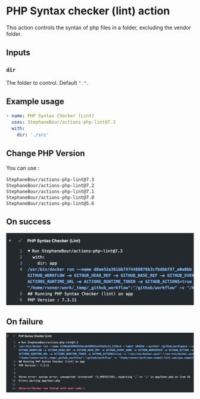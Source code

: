 # PHP Syntax checker (lint) action

This action controls the syntax of php files in a folder, excluding the vendor folder.

## Inputs

### `dir`

The folder to control. Default `"."`.

## Example usage

```yaml
- name: PHP Syntax Checker (Lint)
  uses: StephaneBour/actions-php-lint@7.3
  with:
    dir: './src'
```

## Change PHP Version

You can use :
```
StephaneBour/actions-php-lint@7.3
StephaneBour/actions-php-lint@7.2
StephaneBour/actions-php-lint@7.1
StephaneBour/actions-php-lint@7.0
StephaneBour/actions-php-lint@5.6
```

## On success

![On success](docs/on-success.png)

## On failure

![On success](docs/on-failure.png)
